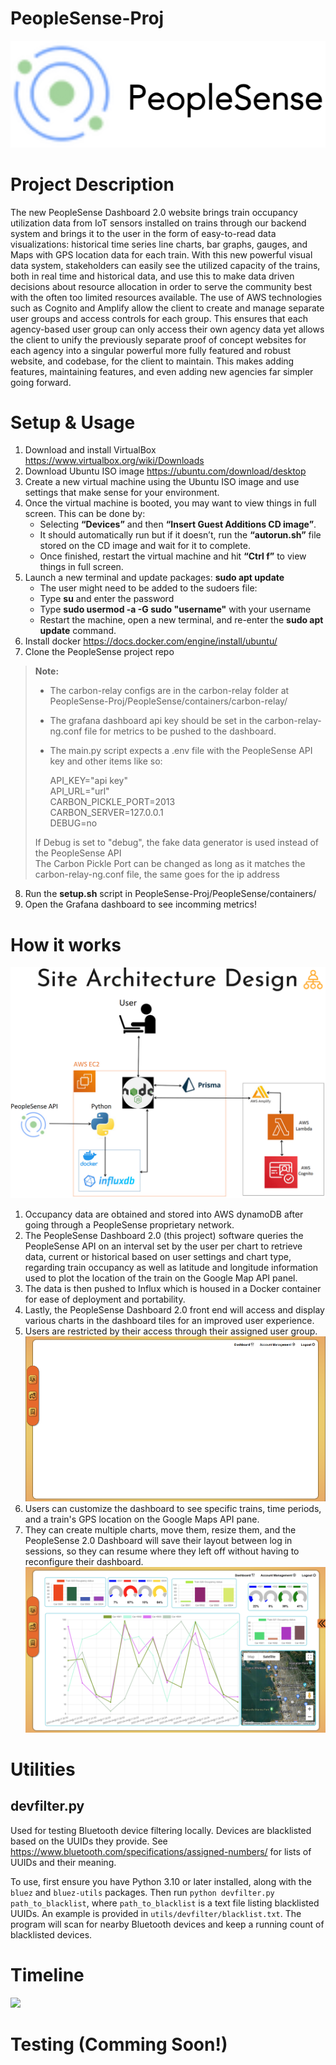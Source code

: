 # PeopleSense-Proj
![Project Logo](https://github.com/GShatrawJr/CSC131-CalTrans-Project/blob/a6ff61eb07f03abcc1cef30f093efeb5f0c5a77c/Resources/PeopleSense%20Logo.png)

# Project Description
The new PeopleSense Dashboard 2.0 website brings train occupancy utilization data from IoT sensors installed on trains through our backend system and brings it to the user in the form of easy-to-read data visualizations: historical time series line charts, bar graphs, gauges, and Maps with GPS location data for each train. With this new powerful visual data system, stakeholders can easily see the utilized capacity of the trains, both in real time and historical data, and use this to make data driven decisions about resource allocation in order to serve the community best with the often too limited resources available. The use of AWS technologies such as Cognito and Amplify allow the client to create and manage separate user groups and access controls for each group.  This ensures that each agency-based user group can only access their own agency data yet allows the client to unify the previously separate proof of concept websites for each agency into a singular powerful more fully featured and robust website, and codebase, for the client to maintain.  This makes adding features, maintaining features, and even adding new agencies far simpler going forward. 


# Setup & Usage
1. Download and install VirtualBox https://www.virtualbox.org/wiki/Downloads
2. Download Ubuntu ISO image https://ubuntu.com/download/desktop
3. Create a new virtual machine using the Ubuntu ISO image and use settings that make sense for your environment.
4. Once the virtual machine is booted, you may want to view things in full screen. This can be done by:
   * Selecting **“Devices”** and then **“Insert Guest Additions CD image”**.
   * It should automatically run but if it doesn’t, run the **“autorun.sh”** file stored on the CD image and wait for it to complete.
   * Once finished, restart the virtual machine and hit **“Ctrl f”** to view things in full screen.
5. Launch a new terminal and update packages: **sudo apt update**
   * The user might need to be added to the sudoers file:
   * Type **su** and enter the password
   * Type **sudo usermod -a -G sudo "username"** with your username
   * Restart the machine, open a new terminal, and re-enter the **sudo apt update** command.
6. Install docker https://docs.docker.com/engine/install/ubuntu/
7. Clone the PeopleSense project repo  

>**Note:**
>    
>* The carbon-relay configs are in the carbon-relay folder at PeopleSense-Proj/PeopleSense/containers/carbon-relay/ 
>* The grafana dashboard api key should be set in the carbon-relay-ng.conf file for metrics to be pushed to the dashboard.  
>* The main.py script expects a .env file with the PeopleSense API key and other items like so:
>    
>    API_KEY="api key"    
>    API_URL="url"  
>    CARBON_PICKLE_PORT=2013  
>    CARBON_SERVER=127.0.0.1  
>    DEBUG=no  
>    
>If Debug is set to "debug", the fake data generator is used instead of the PeopleSense API  
>The Carbon Pickle Port can be changed as long as it matches the carbon-relay-ng.conf file, the same goes for the ip address
  

8. Run the **setup.sh** script in PeopleSense-Proj/PeopleSense/containers/
9. Open the Grafana dashboard to see incomming metrics!

# How it works

<img src="/diagram/Project Architecture Diagram.png"/>

1.	Occupancy data are obtained and stored into AWS dynamoDB after going through a PeopleSense proprietary network.  
2.	The PeopleSense Dashboard 2.0 (this project) software queries the PeopleSense API on an interval set by the user per chart to retrieve data, current or historical based on user settings and chart type, regarding train occupancy as well as latitude and longitude information used to plot the location of the train on the Google Map API panel.  
3.	The data is then pushed to Influx which is housed in a Docker container for ease of deployment and portability.  
4.	Lastly, the PeopleSense Dashboard 2.0 front end will access and display various charts in the dashboard tiles for an improved user experience.
5.	Users are restricted by their access through their assigned user group.  <img src="/diagram/Sample Empty Dashboard.png"/>
6.	Users can customize the dashboard to see specific trains, time periods, and a train's GPS location on the Google Maps API pane. 
7.	They can create multiple charts, move them, resize them, and the PeopleSense 2.0 Dashboard will save their layout between log in sessions, so they can resume where they left off without having to reconfigure their dashboard. <img src="/diagram/Sample Filled Dashboard.png"/>



# Utilities
## devfilter.py
Used for testing Bluetooth device filtering locally. Devices are blacklisted based on the UUIDs they provide. See https://www.bluetooth.com/specifications/assigned-numbers/ for lists of UUIDs and their meaning.

To use, first ensure you have Python 3.10 or later installed, along with the `bluez` and `bluez-utils` packages. Then run `python devfilter.py path_to_blacklist`, where `path_to_blacklist` is a text file listing blacklisted UUIDs. An example is provided in `utils/devfilter/blacklist.txt`. The program will scan for nearby Bluetooth devices and keep a running count of blacklisted devices.
# Timeline

<img src="/diagram/timeline.png"/>

# Testing (Comming Soon!)
